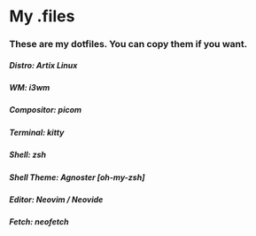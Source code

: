 # My .files
### These are my dotfiles. You can copy them if you want.
##### Distro: Artix Linux
##### WM: i3wm
##### Compositor: picom
##### Terminal: kitty
##### Shell: zsh
##### Shell Theme: Agnoster [oh-my-zsh]
##### Editor: Neovim / Neovide
##### Fetch: neofetch
